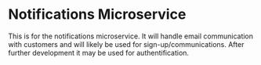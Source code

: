 # Notifications Microservice
This is for the notifications microservice. It will handle email communication with customers and will likely be used for sign-up/communications. After further development it may be used for authentification.
